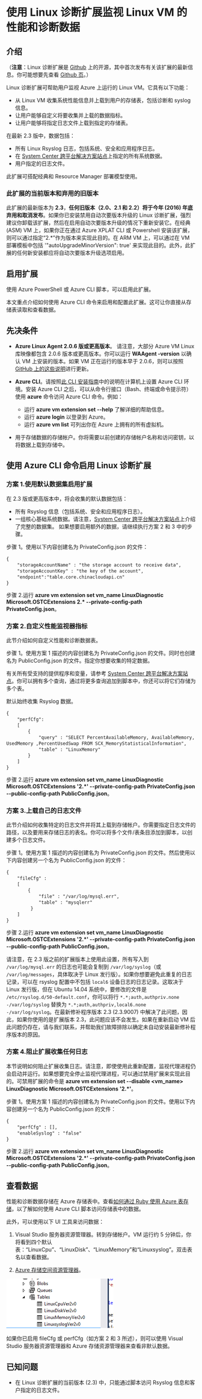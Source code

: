
<properties
		pageTitle="使用 VM 扩展监视 Linux VM | Azure"
		description="了解如何使用 Linux 诊断扩展监视 Azure 中 Linux VM 的性能和诊断数据。"
		services="virtual-machines-linux"
		documentationCenter=""
  		authors="NingKuang"
		manager="timlt"
		editor=""
  		tags="azure-service-management"/>

<tags
	ms.service="virtual-machines-linux"
	ms.date="12/15/2015"
	wacn.date="07/11/2016"/>


# 使用 Linux 诊断扩展监视 Linux VM 的性能和诊断数据

## 介绍

（**注意**：Linux 诊断扩展是 [Github](https://github.com/Azure/azure-linux-extensions/tree/master/Diagnostic) 上的开源，其中首次发布有关该扩展的最新信息。你可能想要先查看 [Github 页](https://github.com/Azure/azure-linux-extensions/tree/master/Diagnostic)。）

Linux 诊断扩展可帮助用户监视 Azure 上运行的 Linux VM。它具有以下功能：

- 从 Linux VM 收集系统性能信息并上载到用户的存储表，包括诊断和 syslog 信息。
- 让用户能够自定义将要收集并上载的数据指标。
- 让用户能够将指定日志文件上载到指定的存储表。

在最新 2.3 版中，数据包括：

- 所有 Linux Rsyslog 日志，包括系统、安全和应用程序日志。
- 在 [System Center 跨平台解决方案站点](https://scx.codeplex.com/wikipage?title=xplatproviders)上指定的所有系统数据。
- 用户指定的日志文件。

此扩展可搭配经典和 Resource Manager 部署模型使用。

### 此扩展的当前版本和弃用的旧版本

此扩展的最新版本为 **2.3**，**任何旧版本（2.0、2.1 和 2.2）将于今年 (2016) 年底弃用和取消发布**。如果你已安装禁用自动次要版本升级的 Linux 诊断扩展，强烈建议你卸载该扩展，然后在启用自动次要版本升级的情况下重新安装它。在经典 (ASM) VM 上，如果你正在通过 Azure XPLAT CLI 或 Powershell 安装该扩展，则可以通过指定“2.*”作为版本来实现此目的。在 ARM VM 上，可以通过在 VM 部署模板中包括 '"autoUpgradeMinorVersion": true' 来实现此目的。此外，此扩展的任何新安装都应将自动次要版本升级选项启用。


## 启用扩展
使用 Azure PowerShell 或 Azure CLI 脚本，可以启用此扩展。

本文重点介绍如何使用 Azure CLI 命令来启用和配置此扩展。这可让你直接从存储表读取和查看数据。

## 先决条件
- **Azure Linux Agent 2.0.6 版或更高版本**。
请注意，大部分 Azure VM Linux 库映像都包含 2.0.6 版本或更高版本。你可以运行 **WAAgent -version** 以确认 VM 上安装的版本。如果 VM 正在运行的版本早于 2.0.6，则可以按照 [GitHub 上的这些说明](https://github.com/Azure/WALinuxAgent "说明")进行更新。

- **Azure CLI**。请按照[此 CLI 安装指南](/documentation/articles/xplat-cli-install/)中的说明在计算机上设置 Azure CLI 环境。安装 Azure CLI 之后，可以从命令行接口（Bash、终端或命令提示符）使用 **azure** 命令访问 Azure CLI 命令。例如：
	- 运行 **azure vm extension set --help** 了解详细的帮助信息。
	- 运行 **azure login** 以登录到 Azure。
	- 运行 **azure vm list** 可列出你在 Azure 上拥有的所有虚拟机。
- 用于存储数据的存储帐户。你将需要以前创建的存储帐户名称和访问密钥，以将数据上载到存储中。


## 使用 Azure CLI 命令启用 Linux 诊断扩展

### 方案 1.使用默认数据集启用扩展
在 2.3 版或更高版本中，将会收集的默认数据包括：

- 所有 Rsyslog 信息（包括系统、安全和应用程序日志）。
- 一组核心基础系统数据。请注意，[System Center 跨平台解决方案站点](https://scx.codeplex.com/wikipage?title=xplatproviders)上介绍了完整的数据集。
如果想要启用额外的数据，请继续执行方案 2 和 3 中的步骤。

步骤 1。使用以下内容创建名为 PrivateConfig.json 的文件：

    {
        "storageAccountName" : "the storage account to receive data",
        "storageAccountKey" : "the key of the account",
    	"endpoint":"table.core.chinacloudapi.cn"
    }

步骤 2.运行 **azure vm extension set vm\_name LinuxDiagnostic Microsoft.OSTCExtensions 2.\* --private-config-path PrivateConfig.json**。


###   方案 2.自定义性能监视器指标  
此节介绍如何自定义性能和诊断数据表。

步骤 1。使用方案 1 描述的内容创建名为 PrivateConfig.json 的文件。同时也创建名为 PublicConfig.json 的文件。指定你想要收集的特定数据。

有关所有受支持的提供程序和变量，请参考 [System Center 跨平台解决方案站点](https://scx.codeplex.com/wikipage?title=xplatproviders)。你可以拥有多个查询，通过将更多查询追加到脚本中，你还可以将它们存储为多个表。

默认始终收集 Rsyslog 数据。

    {
      	"perfCfg":
      	[
      	    {
      	        "query" : "SELECT PercentAvailableMemory, AvailableMemory, UsedMemory ,PercentUsedSwap FROM SCX_MemoryStatisticalInformation",
      	        "table" : "LinuxMemory"
      	    }
      	]
    }


步骤 2.运行 **azure vm extension set vm\_name LinuxDiagnostic Microsoft.OSTCExtensions '2.\*' --private-config-path PrivateConfig.json --public-config-path PublicConfig.json**。


###   方案 3.上载自己的日志文件
此节介绍如何收集特定的日志文件并将其上载到存储帐户。你需要指定日志文件的路径，以及要用来存储日志的表名。你可以将多个文件/表条目添加到脚本，以创建多个日志文件。

步骤 1。使用方案 1 描述的内容创建名为 PrivateConfig.json 的文件。然后使用以下内容创建另一个名为 PublicConfig.json 的文件：

    {
        "fileCfg" :
        [
            {
                "file" : "/var/log/mysql.err",
                "table" : "mysqlerr"
             }
        ]
    }


步骤 2.运行 **azure vm extension set vm\_name LinuxDiagnostic Microsoft.OSTCExtensions '2.\*' --private-config-path PrivateConfig.json --public-config-path PublicConfig.json**。

请注意，在 2.3 版之前的扩展版本上使用此设置，所有写入到 `/var/log/mysql.err` 的日志也可能会复制到 `/var/log/syslog`（或 `/var/log/messages`，具体取决于 Linux 发行版）。如果你想要避免此重复的日志记录，可以在 rsyslog 配置中不包括 `local6` 设备日志的日志记录。这取决于 Linux 发行版，但在 Ubuntu 14.04 系统中，要修改的文件是 `/etc/rsyslog.d/50-default.conf`，你可以将行 `*.*;auth,authpriv.none -/var/log/syslog` 替换为 `*.*;auth,authpriv,local6.none -/var/log/syslog`。在最新修补程序版本 2.3 (2.3.9007) 中解决了此问题，因此，如果你使用的是扩展版本 2.3，此问题应该不会发生。如果在重新启动 VM 后此问题仍存在，请与我们联系，并帮助我们故障排除以确定未自动安装最新修补程序版本的原因。

###   方案 4.阻止扩展收集任何日志
本节说明如何阻止扩展收集日志。请注意，即使使用此重新配置，监视代理进程仍会启动并运行。如果想要完全停止监视代理进程，可以通过禁用扩展来实现此目的。可禁用扩展的命令是 **azure vm extension set --disable <vm\_name> LinuxDiagnostic Microsoft.OSTCExtensions '2.\*'**。

步骤 1。使用方案 1 描述的内容创建名为 PrivateConfig.json 的文件。使用以下内容创建另一个名为 PublicConfig.json 的文件：

    {
        "perfCfg" : [],
        "enableSyslog" : "false"
    }


步骤 2.运行 **azure vm extension set vm\_name LinuxDiagnostic Microsoft.OSTCExtensions '2.\*' --private-config-path PrivateConfig.json --public-config-path PublicConfig.json**。


## 查看数据
性能和诊断数据存储在 Azure 存储表中。查看[如何通过 Ruby 使用 Azure 表存储](/documentation/articles/storage-ruby-how-to-use-table-storage/)，以了解如何使用 Azure CLI 脚本访问存储表中的数据。

此外，可以使用以下 UI 工具来访问数据：

1. Visual Studio 服务器资源管理器。转到存储帐户。VM 运行约 5 分钟后，你将看到四个默认表：“LinuxCpu”、“LinuxDisk”、“LinuxMemory”和“Linuxsyslog”。双击表名以查看数据。

2. [Azure 存储空间资源管理器](https://azurestorageexplorer.codeplex.com/ "Azure 存储空间资源管理器")。

![图像](./media/virtual-machines-linux-classic-diagnostic-extension/no1.png)

如果你已启用 fileCfg 或 perfCfg（如方案 2 和 3 所述），则可以使用 Visual Studio 服务器资源管理器和 Azure 存储资源管理器来查看非默认数据。

## 已知问题
- 在 Linux 诊断扩展的当前版本 (2.3) 中，只能通过脚本访问 Rsyslog 信息和客户指定的日志文件。

<!---HONumber=Mooncake_0808_2016-->